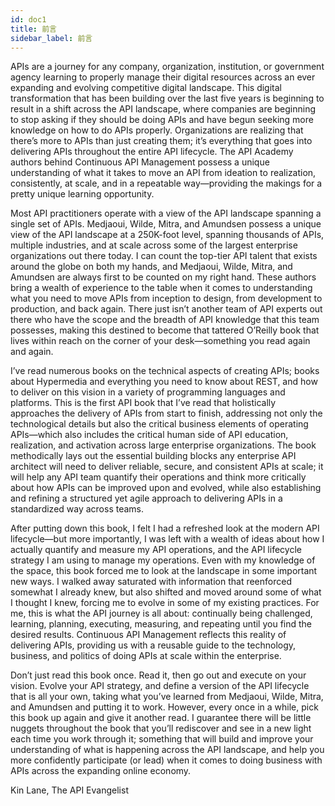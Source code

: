 ```yaml
---
id: doc1
title: 前言
sidebar_label: 前言
---
```


APIs are a journey for any company, organization, institution, or government agency learning to properly manage their digital resources across an ever expanding and evolving competitive digital landscape. This digital transformation that has been building over the last five years is beginning to result in a shift across the API landscape, where companies are beginning to stop asking if they should be doing APIs and have begun seeking more knowledge on how to do APIs properly. Organizations are realizing that there’s more to APIs than just creating them; it’s everything that goes into delivering APIs throughout the entire API lifecycle. The API Academy authors behind Continuous API Management possess a unique understanding of what it takes to move an API from ideation to realization, consistently, at scale, and in a repeatable way—providing the makings for a pretty unique learning opportunity.

Most API practitioners operate with a view of the API landscape spanning a single set of APIs. Medjaoui, Wilde, Mitra, and Amundsen possess a unique view of the API landscape at a 250K-foot level, spanning thousands of APIs, multiple industries, and at scale across some of the largest enterprise organizations out there today. I can count the top-tier API talent that exists around the globe on both my hands, and Medjaoui, Wilde, Mitra, and Amundsen are always first to be counted on my right hand. These authors bring a wealth of experience to the table when it comes to understanding what you need to move APIs from inception to design, from development to production, and back again. There just isn’t another team of API experts out there who have the scope and the breadth of API knowledge that this team possesses, making this destined to become that tattered O’Reilly book that lives within reach on the corner of your desk—something you read again and again.

I’ve read numerous books on the technical aspects of creating APIs; books about Hypermedia and everything you need to know about REST, and how to deliver on this vision in a variety of programming languages and platforms. This is the first API book that I’ve read that holistically approaches the delivery of APIs from start to finish, addressing not only the technological details but also the critical business elements of operating APIs—which also includes the critical human side of API education, realization, and activation across large enterprise organizations. The book methodically lays out the essential building blocks any enterprise API architect will need to deliver reliable, secure, and consistent APIs at scale; it will help any API team quantify their operations and think more critically about how APIs can be improved upon and evolved, while also establishing and refining a structured yet agile approach to delivering APIs in a standardized way across teams.

After putting down this book, I felt I had a refreshed look at the modern API lifecycle—but more importantly, I was left with a wealth of ideas about how I actually quantify and measure my API operations, and the API lifecycle strategy I am using to manage my operations. Even with my knowledge of the space, this book forced me to look at the landscape in some important new ways. I walked away saturated with information that reenforced somewhat I already knew, but also shifted and moved around some of what I thought I knew, forcing me to evolve in some of my existing practices. For me, this is what the API journey is all about: continually being challenged, learning, planning, executing, measuring, and repeating until you find the desired results. Continuous API Management reflects this reality of delivering APIs, providing us with a reusable guide to the technology, business, and politics of doing APIs at scale within the enterprise.

Don’t just read this book once. Read it, then go out and execute on your vision. Evolve your API strategy, and define a version of the API lifecycle that is all your own, taking what you’ve learned from Medjaoui, Wilde, Mitra, and Amundsen and putting it to work. However, every once in a while, pick this book up again and give it another read. I guarantee there will be little nuggets throughout the book that you’ll rediscover and see in a new light each time you work through it; something that will build and improve your understanding of what is happening across the API landscape, and help you more confidently participate (or lead) when it comes to doing business with APIs across the expanding online economy.

Kin Lane, The API Evangelist